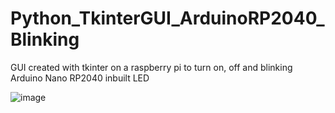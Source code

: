 # Python_TkinterGUI_ArduinoRP2040_Blinking
GUI created with tkinter on a raspberry pi to turn on, off and blinking Arduino Nano RP2040 inbuilt LED

![image](https://github.com/saidijongo/Python_TkinterGUI_ArduinoRP2040_Blinking/assets/31678025/3fc01d03-fe66-476f-a72a-06ede6f50f8a)
